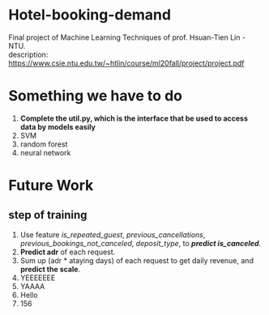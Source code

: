 # Hotel-booking-demand
Final project of Machine Learning Techniques of prof. Hsuan-Tien Lin - NTU.  
description: https://www.csie.ntu.edu.tw/~htlin/course/ml20fall/project/project.pdf

# Something we have to do
1. **Complete the util.py, which is the interface that be used to access data by models easily**
2. SVM
3. random forest
4. neural network
# Future Work
## step of training
1. Use feature *is_repeated_guest*, *previous_cancellations*, *previous_bookings_not_canceled*, *deposit_type*, to ***predict is_canceled***.
2. **Predict adr** of each request.
3. Sum up (adr * ataying days) of each request to get daily revenue, and **predict the scale**.
99. YEEEEEEE
100. YAAAA
101. Hello
102. 156
